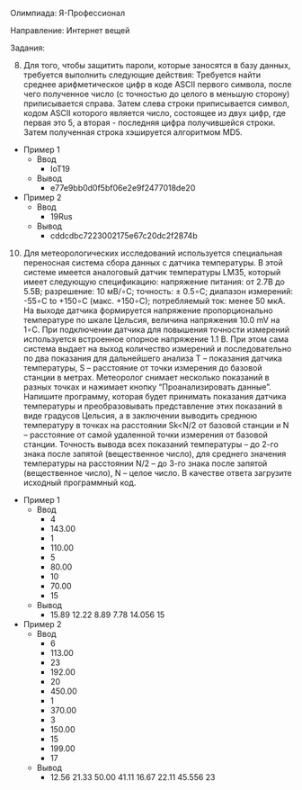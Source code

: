 Олимпиада: Я-Профессионал

Направление: Интернет вещей

Задания:

8) Для того, чтобы защитить пароли, которые заносятся в базу данных, требуется выполнить следующие действия:
Требуется найти среднее арифметическое цифр в коде ASCII первого символа, после чего полученное число (с точностью
до целого в меньшую сторону) приписывается справа.
Затем слева строки приписывается символ, кодом ASCII которого является число, состоящее из двух цифр,
где первая это 5, а вторая - последняя цифра получившейся строки. Затем полученная строка хэшируется алгоритмом MD5.
+ Пример 1
  + Ввод
    + IoT19
  + Вывод
    + e77e9bb0d0f5bf06e2e9f2477018de20
+ Пример 2
  + Ввод	
    + 19Rus
  + Вывод
    + cddcdbc7223002175e67c20dc2f2874b
10) Для метеорологических исследований используется специальная переносная система сбора данных с датчика температуры.
В этой системе имеется аналоговый датчик температуры LM35, который имеет следующую спецификацию:
напряжение питания: от 2.7В до 5.5В;
разрешение: 10 мВ/∘C;
точность: ± 0.5∘C;
диапазон измерений: -55∘C to +150∘C (макс. +150∘C);
потребляемый ток: менее 50 мкА.
На выходе датчика формируется напряжение пропорционально температуре по шкале Цельсия, величина напряжения 10.0 mV на 1∘C.
При подключении датчика для повышения точности измерений используется встроенное опорное напряжение 1.1 В.
При этом сама система выдает на выход количество измерений и последовательно по два показания для дальнейшего
анализа T – показания датчика температуры, S – расстояние от точки измерения до базовой станции в метрах.
Метеоролог снимает несколько показаний в разных точках и нажимает кнопку “Проанализировать данные”. 
Напишите программу, которая будет принимать показания датчика температуры и преобразовывать представление этих показаний
в виде градусов Цельсия, а в заключении выводить среднюю температуру в точках на расстоянии Sk<N/2 от базовой станции
и N – расстояние от самой удаленной точки измерения от базовой станции. Точность вывода всех показаний температуры – до 2-го знака
после запятой (вещественное число), для среднего значения температуры на расстоянии N/2 – до 3-го знака после запятой (вещественное число),
N – целое число. 
В качестве ответа загрузите исходный программный код.
+ Пример 1
  + Ввод	
    + 4
    + 143.00
    + 1
    + 110.00
    + 5
    + 80.00 
    + 10
    + 70.00 
    + 15
  + Вывод
    + 15.89 12.22 8.89 7.78 14.056 15
+ Пример 2
  + Ввод	
    + 6
    + 113.00
    + 23
    + 192.00 
    + 20
    + 450.00 
    + 1
    + 370.00 
    + 3
    + 150.00
    + 15
    + 199.00
    + 17
  + Вывод
    + 12.56 21.33 50.00 41.11 16.67 22.11 45.556 23 

